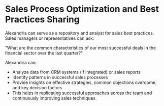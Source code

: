# Sales Process Optimization and Best Practices Sharing

Alexandria can serve as a repository and analyst for sales best practices. Sales managers or representatives can ask:

"What are the common characteristics of our most successful deals in the financial sector over the last quarter?"

Alexandria can:

* Analyze data from CRM systems (if integrated) or sales reports
* Identify patterns in successful sales processes
* Provide insights on effective strategies, common objections overcome, and key decision factors
* This helps in replicating successful approaches across the team and continuously improving sales techniques.
